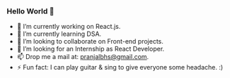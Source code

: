 ### Hello World 👋

- 🔭 I’m currently working on React.js.
- 🌱 I’m currently learning DSA.
- 👯 I’m looking to collaborate on Front-end projects.
- 🤔 I’m looking for an Internship as React Developer.
- 📫 Drop me a mail at: pranjalbhs@gmail.com.
- ⚡ Fun fact: I can play guitar & sing to give everyone some headache. :)

